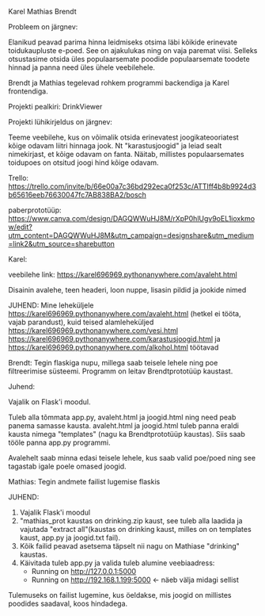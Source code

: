 Karel
Mathias
Brendt

Probleem on järgnev: 

Elanikud peavad parima hinna leidmiseks otsima läbi kõikide erinevate toidukaupluste e-poed. See on ajakulukas ning on vaja paremat viisi. Selleks otsustasime otsida üles populaarsemate poodide populaarsemate toodete hinnad ja panna need üles ühele veebilehele.

Brendt ja Mathias tegelevad rohkem programmi backendiga ja Karel frontendiga.

Projekti pealkiri: DrinkViewer

Projekti lühikirjeldus on järgnev: 

Teeme veebilehe, kus on võimalik otsida erinevatest joogikateooriatest kõige odavam liitri hinnaga jook. Nt "karastusjoogid" ja leiad sealt nimekirjast, et kõige odavam on fanta. Näitab, millistes populaarsemates toidupoes on otsitud joogi hind kõige odavam.

Trello: https://trello.com/invite/b/66e00a7c36bd292eca0f253c/ATTIff4b8b9924d3b65616eeb76630047fc7AB838BA2/bosch

paberprototüüp: https://www.canva.com/design/DAGQWWuHJ8M/rXpP0hlUgv9oEL1ioxkmow/edit?utm_content=DAGQWWuHJ8M&utm_campaign=designshare&utm_medium=link2&utm_source=sharebutton

Karel: 

veebilehe link: https://karel696969.pythonanywhere.com/avaleht.html

Disainin avalehe, teen headeri, loon nuppe, lisasin pildid ja jookide nimed

JUHEND: Mine leheküljele  https://karel696969.pythonanywhere.com/avaleht.html (hetkel ei tööta, vajab parandust), kuid teised alamleheküljed  https://karel696969.pythonanywhere.com/vesi.html  https://karel696969.pythonanywhere.com/karastusjoogid.html ja  https://karel696969.pythonanywhere.com/alkohol.html töötavad

Brendt: Tegin flaskiga nupu, millega saab teisele lehele ning poe filtreerimise süsteemi. Programm on leitav Brendtprototüüp kaustast.

Juhend:

Vajalik on Flask'i moodul.

Tuleb alla tõmmata app.py, avaleht.html ja joogid.html ning need peab panema samasse kausta. 
avaleht.html ja joogid.html tuleb panna eraldi kausta nimega "templates" (nagu ka Brendtprototüüp kaustas).
Siis saab tööle panna app.py programmi.

Avalehelt saab minna edasi teisele lehele, kus saab valid poe/poed ning see tagastab igale poele omased joogid. 

Mathias: Tegin andmete failist lugemise flaskis

JUHEND:
1. Vajalik Flask'i moodul
2. "mathias_prot kaustas on drinking.zip kaust, see tuleb alla laadida ja vajutada "extract all"(kaustas on drinking kaust, milles on on templates kaust, app.py ja joogid.txt fail).
3. Kõik failid peavad asetsema täpselt nii nagu on Mathiase "drinking" kaustas.
4. Käivitada tuleb app.py ja valida tuleb alumine veebiaadress:
   * Running on http://127.0.0.1:5000
   * Running on http://192.168.1.199:5000 <- näeb välja midagi sellist

Tulemuseks on failist lugemine, kus öeldakse, mis joogid on millistes poodides saadaval, koos hindadega. 



